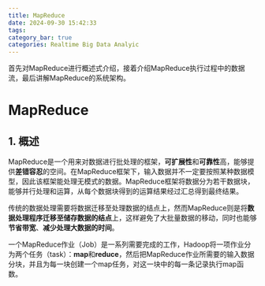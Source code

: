 ```yaml
---
title: MapReduce
date: 2024-09-30 15:42:33
tags:
category_bar: true
categories: Realtime Big Data Analyic
---
```


首先对MapReduce进行概述式介绍，接着介绍MapReduce执行过程中的数据流，最后讲解MapReduce的系统架构。

<!-- more -->

# MapReduce

## 1. 概述

MapReduce是一个用来对数据进行批处理的框架，**可扩展性**和**可靠性**高，能够提供**差错容忍**的空间。在MapReduce框架下，输入数据并不一定要按照某种数据模型，因此该框架能处理无模式的数据。MapReduce框架将数据分为若干数据块，能够并行处理和运算，从每个数据块得到的运算结果经过汇总得到最终结果。

传统的数据处理需要将数据迁移至处理数据的结点上，然而MapReduce则是将**数据处理程序迁移至储存数据的结点**上，这样避免了大批量数据的移动，同时也能够**节省带宽**、**减少处理大数据的时间**。

一个MapReduce作业（Job）是一系列需要完成的工作，Hadoop将一项作业分为两个任务（task）：**map**和**reduce**，然后把MapReduce作业所需要的输入数据分块，并且为每一块创建一个map任务，对这一块中的每一条记录执行map函数。


